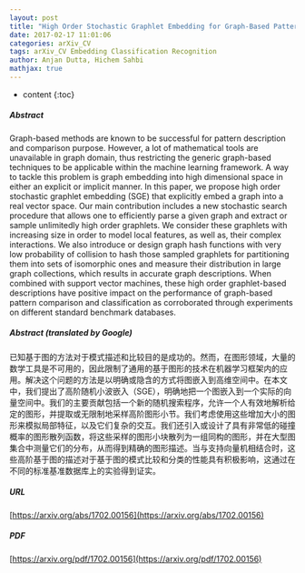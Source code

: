 ```yaml
---
layout: post
title: "High Order Stochastic Graphlet Embedding for Graph-Based Pattern Recognition"
date: 2017-02-17 11:01:06
categories: arXiv_CV
tags: arXiv_CV Embedding Classification Recognition
author: Anjan Dutta, Hichem Sahbi
mathjax: true
---
```


* content
{:toc}

##### Abstract
Graph-based methods are known to be successful for pattern description and comparison purpose. However, a lot of mathematical tools are unavailable in graph domain, thus restricting the generic graph-based techniques to be applicable within the machine learning framework. A way to tackle this problem is graph embedding into high dimensional space in either an explicit or implicit manner. In this paper, we propose high order stochastic graphlet embedding (SGE) that explicitly embed a graph into a real vector space. Our main contribution includes a new stochastic search procedure that allows one to efficiently parse a given graph and extract or sample unlimitedly high order graphlets. We consider these graphlets with increasing size in order to model local features, as well as, their complex interactions. We also introduce or design graph hash functions with very low probability of collision to hash those sampled graphlets for partitioning them into sets of isomorphic ones and measure their distribution in large graph collections, which results in accurate graph descriptions. When combined with support vector machines, these high order graphlet-based descriptions have positive impact on the performance of graph-based pattern comparison and classification as corroborated through experiments on different standard benchmark databases.

##### Abstract (translated by Google)
已知基于图的方法对于模式描述和比较目的是成功的。然而，在图形领域，大量的数学工具是不可用的，因此限制了通用的基于图形的技术在机器学习框架内的应用。解决这个问题的方法是以明确或隐含的方式将图嵌入到高维空间中。在本文中，我们提出了高阶随机小波嵌入（SGE），明确地把一个图嵌入到一个实际的向量空间中。我们的主要贡献包括一个新的随机搜索程序，允许一个人有效地解析给定的图形，并提取或无限制地采样高阶图形小节。我们考虑使用这些增加大小的图形来模拟局部特征，以及它们复杂的交互。我们还引入或设计了具有非常低的碰撞概率的图形散列函数，将这些采样的图形小块散列为一组同构的图形，并在大型图集合中测量它们的分布，从而得到精确的图形描述。当与支持向量机相结合时，这些高阶基于图的描述对于基于图的模式比较和分类的性能具有积极影响，这通过在不同的标准基准数据库上的实验得到证实。

##### URL
[https://arxiv.org/abs/1702.00156](https://arxiv.org/abs/1702.00156)

##### PDF
[https://arxiv.org/pdf/1702.00156](https://arxiv.org/pdf/1702.00156)

